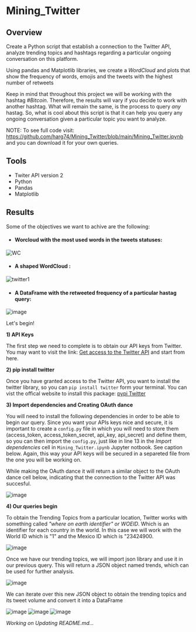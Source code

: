 # Mining_Twitter

## Overview

Create a Python script that establish a connection to the Twitter API, analyze trending topics and hashtags regarding a particular ongoing conversation on this platform.

Using pandas and Matplotlib libraries, we create a *WordCloud* and plots that show the frequency of words, emojis and the tweets with the highest number of retweets 

Keep in mind that throughout this project we will be working with the hashtag *#Bitcoin*. Therefore, the results will vary if you decide to work with another hashtag. What will remain the same, is the process to query *any* hastag. So, what is cool about this script is that it can help you query any ongoing conversation given a particular topic you want to analyze.

NOTE: To see full code visit: https://github.com/harg74/Mining_Twitter/blob/main/Mining_Twitter.ipynb and you can download it for your own queries.

## Tools

- Twiter API version 2
- Python
- Pandas
- Matplotlib

## Results

Some of the objectives we want to achive are the following:

- #### Worcloud with the most used words in the tweets statuses:
![WC](https://user-images.githubusercontent.com/78564912/148801580-8be3752f-203a-41a7-a47c-874101f54157.png)

- #### A shaped WordCloud :
![twitter1](https://user-images.githubusercontent.com/78564912/148801736-ca1fbedf-5892-42d6-b3d4-d7b7288ec2dd.png)

- #### A DataFrame with the retweeted frequency of a particular hastag query:
![image](https://user-images.githubusercontent.com/78564912/148802360-4faca4a3-900a-4828-b570-64efe7e1c902.png)

Let's begin!

**1) API Keys**

The first step we need to complete is to obtain our API keys from Twitter. You may want to visit the link: 
[Get access to the Twitter API](https://developer.twitter.com/en/docs/twitter-api/getting-started/getting-access-to-the-twitter-api) and start from here.

**2) pip install twitter**

Once you have granted access to the Twitter API, you want to install the twitter library, so you can ```pip install twitter``` form your terminal. You can vist the offical website to install this package: [pypi Twitter](https://pypi.org/project/twitter/)

**3) Import dependencies and Creating OAuth dance**

You will need to install the following dependencies in order to be able to begin our query. Since you want your APIs keys nice and secure, it is important to create a ```config.py``` file in which you will need to store them (access_token, access_token_secret, api_key, api_secret) and define them, so you can then import the ```config.py```, just like in line 13 in the *Import dependencies* cell in ```Mining_Twitter.ipynb``` Jupyter notbook. See caption below. Again, this way your API keys will be secured in a separeted file from the one you will be working on.

While making the OAuth dance it will return a similar object to the OAuth dance cell below, indicating that the connection to the Twitter API was succesful.

![image](https://user-images.githubusercontent.com/78564912/148799963-e10ba52e-aae3-4455-a082-930a7c457861.png)

**4) Our queries begin**

To obtain the Trending Topics from a particular location, Twitter works with something called *"where on earth identifier" or WOEID*. Which is an identifier for each country in the world. In this case we will work with the World ID which is "1" and the Mexico ID which is "23424900.

![image](https://user-images.githubusercontent.com/78564912/148823273-e960ede3-4b5d-4821-89a9-e1bfad4af4d5.png)

Once we have our trending topics, we will import json library and use it in our previous query. This will return a JSON object named trends, which can be used for further analysis.

![image](https://user-images.githubusercontent.com/78564912/148824690-8662c9a1-629b-4153-8340-5d516f946f0f.png)

We can iterate over this new JSON object to obtain the trending topics and its tweet volume and convert it into a DataFrame

![image](https://user-images.githubusercontent.com/78564912/148825138-e9059fbe-5f00-44df-81a7-e47140793a14.png)
![image](https://user-images.githubusercontent.com/78564912/148825334-163b9814-fc22-4e8d-b7ef-4a1450cc4d32.png)
![image](https://user-images.githubusercontent.com/78564912/148825480-9b073a79-21e8-4627-abc8-7381505d22e0.png)



*Working on Updating README.md...*

